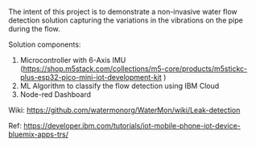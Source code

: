 The intent of this project is to demonstrate a non-invasive water flow detection solution capturing the variations in the vibrations on the pipe during the flow. 

Solution components: 
1.	Microcontroller with 6-Axis IMU (https://shop.m5stack.com/collections/m5-core/products/m5stickc-plus-esp32-pico-mini-iot-development-kit )
2.	ML Algorithm to classify the flow detection using IBM Cloud
3.	Node-red Dashboard

Wiki: 
https://github.com/watermonorg/WaterMon/wiki/Leak-detection

Ref: 
https://developer.ibm.com/tutorials/iot-mobile-phone-iot-device-bluemix-apps-trs/
